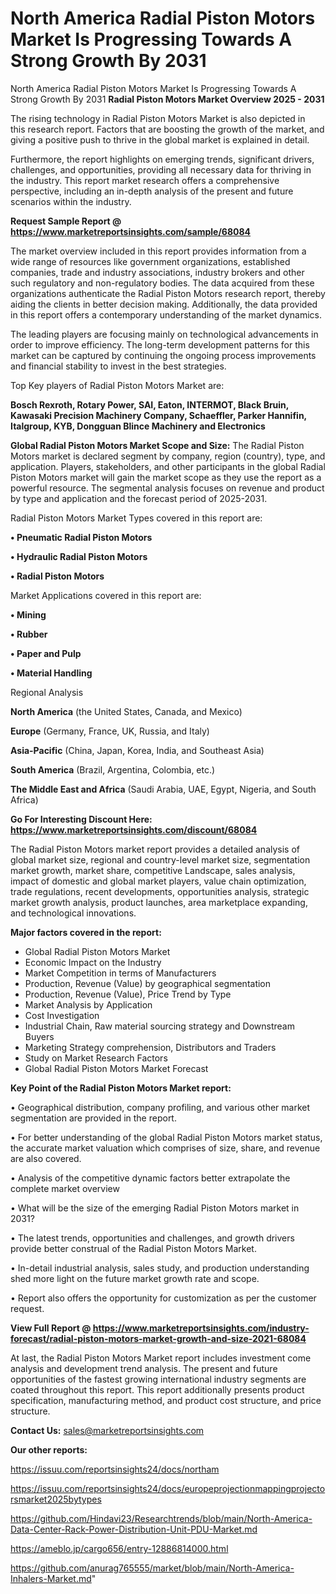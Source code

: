 # North America Radial Piston Motors Market Is Progressing Towards A Strong Growth By 2031
North America Radial Piston Motors Market Is Progressing Towards A Strong Growth By 2031
<Strong> Radial Piston Motors Market Overview 2025 - 2031</strong>

The rising technology in Radial Piston Motors Market is also depicted in this research report. Factors that are boosting the growth of the market, and giving a positive push to thrive in the global market is explained in detail.

Furthermore, the report highlights on emerging trends, significant drivers, challenges, and opportunities, providing all necessary data for thriving in the industry. This report market research offers a comprehensive perspective, including an in-depth analysis of the present and future scenarios within the industry.

<strong>Request Sample Report @ <a href=https://www.marketreportsinsights.com/sample/68084>https://www.marketreportsinsights.com/sample/68084</a></strong>

The market overview included in this report provides information from a wide range of resources like government organizations, established companies, trade and industry associations, industry brokers and other such regulatory and non-regulatory bodies. The data acquired from these organizations authenticate the Radial Piston Motors research report, thereby aiding the clients in better decision making. Additionally, the data provided in this report offers a contemporary understanding of the market dynamics.

The leading players are focusing mainly on technological advancements in order to improve efficiency. The long-term development patterns for this market can be captured by continuing the ongoing process improvements and financial stability to invest in the best strategies.

Top Key players of Radial Piston Motors Market are:

<strong>Bosch Rexroth, Rotary Power, SAI, Eaton, INTERMOT, Black Bruin, Kawasaki Precision Machinery Company, Schaeffler, Parker Hannifin, Italgroup, KYB, Dongguan Blince Machinery and Electronics</strong>

<strong><b>Global Radial Piston Motors Market Scope and Size:</b></strong>
The Radial Piston Motors market is declared segment by company, region (country), type, and application. Players, stakeholders, and other participants in the global Radial Piston Motors market will gain the market scope as they use the report as a powerful resource. The segmental analysis focuses on revenue and product by type and application and the forecast period of 2025-2031.

Radial Piston Motors Market Types covered in this report are:

<strong>• Pneumatic Radial Piston Motors

• Hydraulic Radial Piston Motors

• Radial Piston Motors</strong>

Market Applications covered in this report are:

<strong>• Mining

• Rubber

• Paper and Pulp

• Material Handling</strong> 

Regional Analysis

<strong>North America</strong> (the United States, Canada, and Mexico)

<strong>Europe</strong> (Germany, France, UK, Russia, and Italy)

<strong>Asia-Pacific</strong> (China, Japan, Korea, India, and Southeast Asia)

<strong>South America</strong> (Brazil, Argentina, Colombia, etc.)

<strong>The Middle East and Africa</strong> (Saudi Arabia, UAE, Egypt, Nigeria, and South Africa)

<strong>Go For Interesting Discount Here: <a href=https://www.marketreportsinsights.com/discount/68084>https://www.marketreportsinsights.com/discount/68084</a></strong>

The Radial Piston Motors market report provides a detailed analysis of global market size, regional and country-level market size, segmentation market growth, market share, competitive Landscape, sales analysis, impact of domestic and global market players, value chain optimization, trade regulations, recent developments, opportunities analysis, strategic market growth analysis, product launches, area marketplace expanding, and technological innovations.

<strong><b>Major factors covered in the report:</b></strong>
<ul>
  <li>Global Radial Piston Motors Market </li>
  <li>Economic Impact on the Industry</li>
  <li>Market Competition in terms of Manufacturers</li>
  <li>Production, Revenue (Value) by geographical segmentation</li>
  <li>Production, Revenue (Value), Price Trend by Type</li>
  <li>Market Analysis by Application</li>
  <li>Cost Investigation</li>
  <li>Industrial Chain, Raw material sourcing strategy and Downstream Buyers</li>
  <li>Marketing Strategy comprehension, Distributors and Traders</li>
  <li>Study on Market Research Factors</li>
  <li>Global Radial Piston Motors Market Forecast</li>
</ul>

<strong><b>Key Point of the Radial Piston Motors Market report:</b></strong>

• Geographical distribution, company profiling, and various other market segmentation are provided in the report.

• For better understanding of the global Radial Piston Motors market status, the accurate market valuation which comprises of size, share, and revenue are also covered.

• Analysis of the competitive dynamic factors better extrapolate the complete market overview

• What will be the size of the emerging Radial Piston Motors market in 2031?

• The latest trends, opportunities and challenges, and growth drivers provide better construal of the Radial Piston Motors Market.

• In-detail industrial analysis, sales study, and production understanding shed more light on the future market growth rate and scope.

• Report also offers the opportunity for customization as per the customer request.

<strong><b>View Full Report @ <a href=https://www.marketreportsinsights.com/industry-forecast/radial-piston-motors-market-growth-and-size-2021-68084>https://www.marketreportsinsights.com/industry-forecast/radial-piston-motors-market-growth-and-size-2021-68084</a></b></strong>


At last, the Radial Piston Motors Market report includes investment come analysis and development trend analysis. The present and future opportunities of the fastest growing international industry segments are coated throughout this report. This report additionally presents product specification, manufacturing method, and product cost structure, and price structure.

<strong>Contact Us:</strong>
sales@marketreportsinsights.com

<strong>Our other reports:</strong>

<a href=https://issuu.com/reportsinsights24/docs/northam>https://issuu.com/reportsinsights24/docs/northam</a>

<a href=https://issuu.com/reportsinsights24/docs/europeprojectionmappingprojectorsmarket2025bytypes>https://issuu.com/reportsinsights24/docs/europeprojectionmappingprojectorsmarket2025bytypes</a>

<a href=https://github.com/Hindavi23/Researchtrends/blob/main/North-America-Data-Center-Rack-Power-Distribution-Unit-PDU-Market.md>https://github.com/Hindavi23/Researchtrends/blob/main/North-America-Data-Center-Rack-Power-Distribution-Unit-PDU-Market.md</a>

<a href=https://ameblo.jp/cargo656/entry-12886814000.html>https://ameblo.jp/cargo656/entry-12886814000.html</a>

<a href=https://github.com/anurag765555/market/blob/main/North-America-Inhalers-Market.md>https://github.com/anurag765555/market/blob/main/North-America-Inhalers-Market.md</a>"
